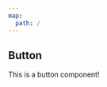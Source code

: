 ```yaml
---
map:
  path: /
---
```


## Button
This is a button component!

<demo src="./demo.vue"
  title="Demo 演示"
  desc="这是一个 Demo 渲染示例">
</demo>


<API src="../button.vue" lang="en"></API>

